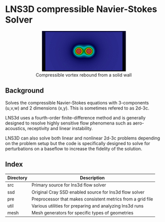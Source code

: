 # LNS3D compressible Navier-Stokes Solver

<p align=center>
<img src=https://github.com/sscollis/lns3d/blob/master/docs/vortex-quarter.gif>
<br>Compressible vortex rebound from a solid wall</p>

## Background

Solves the compressible Navier-Stokes equations with 3-components (u,v,w)
and 2 dimensions (x,y).  This is sometimes refered to as 2d-3c.

LNS3d uses a fourth-order finite-difference method and is generally designed 
to resolve highly sensitive flow phenomena such as aero-acoustics, receptivity
and linear instability.

LNS3D can also solve both linear and nonlinear 2d-3c problems depending on the 
problem setup but the code is specifically designed to solve for perturbations
on a baseflow to increase the fidelity of the solution.

## Index

Directory  |  Description
-----------|-----------------------------------------------------------
src        |  Primary source for lns3d flow solver
ssd        |  Original Cray SSD enabled source for lns3d flow solver
pre        |  Preprocessor that makes consistent metrics from a grid file
util       |  Various utilities for preparing and analyzing lns3d runs
mesh       |  Mesh generators for specific types of geometries
